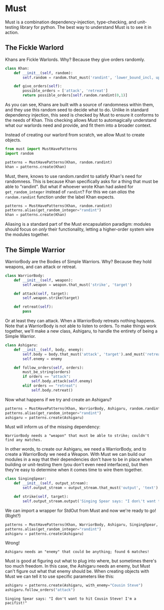 # Must

Must is a combination dependency-injection, type-checking, and unit-testing library for python. The best way to understand Must is to see it in action.

## The Fickle Warlord

Khans are Fickle Warlords. Why? Because they give orders randomly.

```python
class Khan:
    def __init__(self, random):
        self.random = random.that_must('randint', 'lower_bound_incl, upper_bound_incl')

    def give_orders(self):
        possible_orders = ['attack', 'retreat']
        return possible_orders[self.random.randint(0,1)]
```

As you can see, Khans are built with a source of randomness within them, and they use this random seed to decide what to do. Unlike in standard dependency injection, this seed is checked by Must to ensure it conforms to the needs of Khan. This checking allows Must to automagically understand what our warlords need and provide, and fit them into a broader context.

Instead of creating our warlord from scratch, we allow Must to create objects.

```python
from must import MustHavePatterns
import random

patterns = MustHavePatterns(Khan, random.randint)
khan = patterns.create(Khan)
```

Must, there, knows to use random.randint to satisfy Khan's need for randomness. This is because Khan specifically asks for a thing that must be able to "randint". But what if whoever wrote Khan had asked for `get_random_integer` instead of `randint`? For this we can *alias* the `random.randint` function under the label Khan expects.

```python
patterns = MustHavePatterns(Khan, random.randint)
patterns.alias(get_random_integer="randint")
khan = patterns.create(Khan)
```

Aliasing is a standard part of the Must encapsulation paradigm: modules should focus on *only* their functionality, letting a higher-order system wire the modules together.

## The Simple Warrior

WarriorBody are the Bodies of Simple Warriors. Why? Because they hold weapons, and can attack or retreat.

```python
class WarriorBody:
    def __init__(self, weapon):
        self.weapon = weapon.that_must('strike', 'target')

    def attack(self, target):
        self.weapon.strike(target)

    def retreat(self):
        pass
```

Or at least they can attack. When a WarriorBody retreats nothing happens. Note that a WarriorBody is not able to listen to orders. To make things work together, we'll make a new class, Ashigaru, to handle the entirety of being a Simple Warrior.

```python
class Ashigaru:
    def __init__(self, body, enemy):
        self.body = body.that_must('attack', 'target').and_must('retreat')
        self.enemy = enemy

    def follow_orders(self, orders):
        must_be_string(orders)
        if orders == "attack":
            self.body.attack(self.enemy)
        elif orders == "retreat":
            self.body.retreat()
```

Now what happens if we try and create an Ashigaru?

```python
patterns = MustHavePatterns(Khan, WarriorBody, Ashigaru, random.randint)
patterns.alias(get_random_integer="randint")
ashigaru = patterns.create(Ashigaru)
```

Must will inform us of the missing dependency:

`WarriorBody needs a "weapon" that must be able to strike; couldn't find any matches.`

In other words, to create our Ashigaru, we need a WarriorBody, and to create a WarriorBody we need a Weapon. With Must we can build our modules in a way that their dependencies don't have to be in place when building or unit-testing them (you don't even need interfaces), but then they're easy to determine when it comes time to wire them together.

```python
class SingingSpear:
    def __init__(self, output_stream):
        self.output_stream = output_stream.that_must('output', 'text')

    def strike(self, target):
        self.output_stream.output('Singing Spear says: "I don\'t want to hit %s! I\'m a pacifist!"' % str(target))
```

We can import a wrapper for StdOut from Must and now we're ready to go! (Right?)

```python
patterns = MustHavePatterns(Khan, WarriorBody, Ashigaru, SingingSpear, random.randint, must.MustOutputToStdOut)
patterns.alias(get_random_integer="randint")
ashigaru = patterns.create(Ashigaru)
```

Wrong!

`Ashigaru needs an "enemy" that could be anything; found 6 matches!`

Must is good at figuring out what to plug into where, but sometimes there's too much freedom. In this case, the Ashigaru needs an enemy, but Must can't figure out what that enemy should be. When creating objects with Must we can tell it to use specific parameters like this:

```python
ashigaru = patterns.create(Ashigaru, with_enemy="Cousin Steve")
ashigaru.follow_orders("attack")
```

`Singing Spear says: "I don't want to hit Cousin Steve! I'm a pacifist!"`
